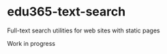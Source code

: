 # edu365-text-search
Full-text search utilities for web sites with static pages

Work in progress


